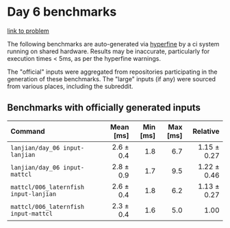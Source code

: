 # Day 6 benchmarks

[link to problem](http://adventofcode.com/2021/day/6)

The following benchmarks are auto-generated via [hyperfine](https://github.com/sharkdp/hyperfine) by a ci system running on shared hardware. Results may be inaccurate, particularly for execution times < 5ms, as per the hyperfine warnings.

The "official" inputs were aggregated from repositories participating in the generation of these benchmarks. The "large" inputs (if any) were sourced from various places, including the subreddit.

## Benchmarks with officially generated inputs
| Command | Mean [ms] | Min [ms] | Max [ms] | Relative |
|:---|---:|---:|---:|---:|
| `lanjian/day_06 input-lanjian` | 2.6 ± 0.4 | 1.8 | 6.7 | 1.15 ± 0.27 |
| `lanjian/day_06 input-mattcl` | 2.8 ± 0.9 | 1.7 | 9.5 | 1.22 ± 0.46 |
| `mattcl/006_laternfish input-lanjian` | 2.6 ± 0.4 | 1.8 | 6.2 | 1.13 ± 0.27 |
| `mattcl/006_laternfish input-mattcl` | 2.3 ± 0.4 | 1.6 | 5.0 | 1.00 |
